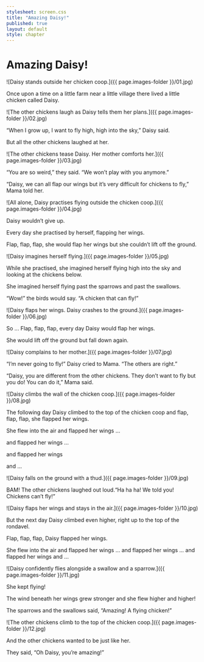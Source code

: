```yaml
---
stylesheet: screen.css
title: "Amazing Daisy!"
published: true
layout: default
style: chapter
---
```


# Amazing Daisy!

![Daisy stands outside her chicken coop.]({{ page.images-folder }}/01.jpg)

Once upon a time on a little farm near a little village there lived a little chicken called Daisy.


![The other chickens laugh as Daisy tells them her plans.]({{ page.images-folder }}/02.jpg)

“When I grow up, I want to fly high, high into the sky,” Daisy said. 

But all the other chickens laughed at her. 


![The other chickens tease Daisy. Her mother comforts her.]({{ page.images-folder }}/03.jpg)

“You are so weird,” they said. “We won’t play with you anymore.”

“Daisy, we can all flap our wings but it’s very difficult for chickens to fly,” Mama told her.


![All alone, Daisy practises flying outside the chicken coop.]({{ page.images-folder }}/04.jpg)

Daisy wouldn’t give up. 

Every day she practised by herself, flapping her wings.

Flap, flap, flap, she would flap her wings but she couldn’t lift off the ground. 

![Daisy imagines herself flying.]({{ page.images-folder }}/05.jpg)

While she practised, she imagined herself flying high into the sky and looking at the chickens below. 

She imagined herself flying past the sparrows and past the swallows. 

“Wow!” the birds would say. “A chicken that can fly!”

![Daisy flaps her wings. Daisy crashes to the ground.]({{ page.images-folder }}/06.jpg)

So ... Flap, flap, flap, every day Daisy would flap her wings.

She would lift off the ground but fall down again.

![Daisy complains to her mother.]({{ page.images-folder }}/07.jpg)

“I’m never going to fly!” Daisy cried to Mama. “The others are right.” 

“Daisy, you are different from the other chickens. They don’t want to fly but you do! You can do it,” Mama said.

![Daisy climbs the wall of the chicken coop.]({{ page.images-folder }}/08.jpg)

The following day Daisy climbed to the top of the chicken coop and flap, flap, flap, she flapped her wings.  

She flew into the air and flapped her wings ... 

and flapped her wings ... 

and flapped her wings 

and ...

![Daisy falls on the ground with a thud.]({{ page.images-folder }}/09.jpg)

BAM! The other chickens laughed out loud.“Ha ha ha! We told you! Chickens can’t fly!”

![Daisy flaps her wings and stays in the air.]({{ page.images-folder }}/10.jpg)

But the next day Daisy climbed even higher, right up to the top of the rondavel.

Flap, flap, flap, Daisy flapped her wings.

She flew into the air and flapped her wings ... and flapped her wings ... and flapped her wings and ... 

![Daisy confidently flies alongside a swallow and a sparrow.]({{ page.images-folder }}/11.jpg)

She kept flying! 

The wind beneath her wings grew stronger and she flew higher and higher!

The sparrows and the swallows said, “Amazing! A flying chicken!”

![The other chickens climb to the top of the chicken coop.]({{ page.images-folder }}/12.jpg)

And the other chickens wanted to be just like her. 

They said, “Oh Daisy, you’re amazing!”
